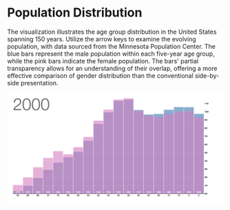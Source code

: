 # Population Distribution

The visualization illustrates the age group distribution in the United States spanning 150 years. Utilize the arrow keys to examine the evolving population, with data sourced from the Minnesota Population Center. The blue bars represent the male population within each five-year age group, while the pink bars indicate the female population. The bars' partial transparency allows for an understanding of their overlap, offering a more effective comparison of gender distribution than the conventional side-by-side presentation.
 
 ![Pyramid of Population](d3photo.png)
